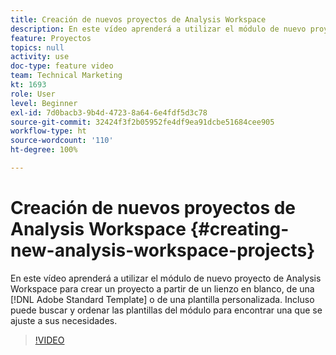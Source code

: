 ```yaml
---
title: Creación de nuevos proyectos de Analysis Workspace
description: En este vídeo aprenderá a utilizar el módulo de nuevo proyecto de Analysis Workspace para crear un proyecto a partir de un lienzo en blanco, de una plantilla estándar de Adobe o de una plantilla personalizada. Incluso puede buscar y ordenar las plantillas del módulo para encontrar una que se ajuste a sus necesidades.
feature: Proyectos
topics: null
activity: use
doc-type: feature video
team: Technical Marketing
kt: 1693
role: User
level: Beginner
exl-id: 7d0bacb3-9b4d-4723-8a64-6e4fdf5d3c78
source-git-commit: 32424f3f2b05952fe4df9ea91dcbe51684cee905
workflow-type: ht
source-wordcount: '110'
ht-degree: 100%

---
```


# Creación de nuevos proyectos de Analysis Workspace {#creating-new-analysis-workspace-projects}

En este vídeo aprenderá a utilizar el módulo de nuevo proyecto de Analysis Workspace para crear un proyecto a partir de un lienzo en blanco, de una [!DNL Adobe Standard Template] o de una plantilla personalizada. Incluso puede buscar y ordenar las plantillas del módulo para encontrar una que se ajuste a sus necesidades.

>[!VIDEO](https://video.tv.adobe.com/v/23233/?quality=12)
